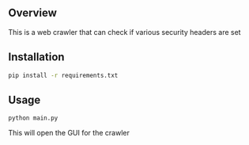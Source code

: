 ## Overview
This is a web crawler that can check if various security headers are set

## Installation
```bash
pip install -r requirements.txt
```

## Usage
```
python main.py
```

This will open the GUI for the crawler
